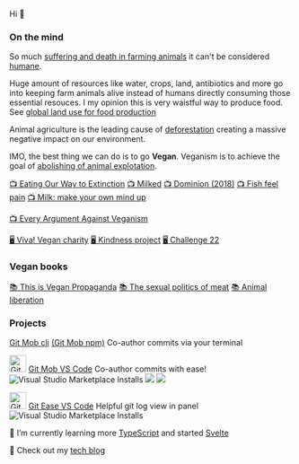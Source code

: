 Hi 👋

### On the mind

So much [suffering and death in farming animals](https://www.youtube.com/watch?v=LQRAfJyEsko) it can't be considered [humane](https://www.merriam-webster.com/dictionary/humane).

Huge amount of resources like water, crops, land, antibiotics and more go into keeping farm animals alive instead of humans directly consuming those essential resouces. I my opinion this is very waistful way to produce food. See [global land use for food production](https://ourworldindata.org/global-land-for-agriculture)

Animal agriculture is the leading cause of [deforestation](https://ourworldindata.org/deforestation) creating a massive negative impact on our environment.

IMO, the best thing we can do is to go **Vegan**. Veganism is to achieve the goal of [abolishing of animal explotation](https://www.abolitionistapproach.com/about/).

[📺 Eating Our Way to Extinction](https://www.youtube.com/watch?v=LaPge01NQTQ) [📺 Milked](https://milked.film/watch) [📺 Dominion (2018)](https://www.youtube.com/watch?v=LQRAfJyEsko) [📺 Fish feel pain](https://youtu.be/y8Nj1-YZDlc) [📺 Milk: make your own mind up](https://youtu.be/d5wabeFG9pM)

[📺 Every Argument Against Veganism](https://www.youtube.com/watch?v=byTxzzztRBU&ab_channel=TEDxTalks)

[🖥 Viva! Vegan charity](https://viva.org.uk/) [🖥 Kindness project](https://www.kindnessproject.org.au/) [🖥 Challenge 22](https://challenge22.com/)

### Vegan books

[📚 This is Vegan Propaganda](https://www.goodreads.com/book/show/58093554-this-is-vegan-propaganda?ac=1&from_search=true&qid=U50eqxHkIX&rank=1) [📚 The sexual politics of meat](https://www.goodreads.com/book/show/51714.The_Sexual_Politics_of_Meat) [📚 Animal liberation](https://www.goodreads.com/book/show/29380.Animal_Liberation?from_search=true&from_srp=true&qid=9m6BzXkQqP&rank=1) 

### Projects

[Git Mob cli](https://github.com/rkotze/git-mob) [(Git Mob npm)](https://www.npmjs.com/package/git-mob) Co-author commits via your terminal

  <img src="https://user-images.githubusercontent.com/10452163/79142596-a808fa00-7db3-11ea-9a02-2d020e0b29d7.png" width="30" alt="Git Mob" /> [Git Mob VS Code](https://github.com/rkotze/git-mob-vs-code) Co-author commits with ease! ![Visual Studio Marketplace Installs](https://img.shields.io/visual-studio-marketplace/i/RichardKotze.git-mob?color=brightgreen&label=VSCode%20installs) ![](https://vsmarketplacebadge.apphb.com/installs/RichardKotze.git-mob.svg) ![](https://img.shields.io/open-vsx/dt/RichardKotze/git-mob?color=brightgreen&label=VSX%20install)

<img src="https://user-images.githubusercontent.com/10452163/104818888-310d0000-5822-11eb-8d37-89d917672783.png" width="30" alt="Git ease" /> [Git Ease VS Code](https://github.com/rkotze/git-ease) Helpful git log view in panel ![Visual Studio Marketplace Installs](https://img.shields.io/visual-studio-marketplace/i/RichardKotze.git-ease?color=brightgreen&label=VSCode%20installs)

🌱 I’m currently learning more [TypeScript](https://www.typescriptlang.org/) and started [Svelte](https://svelte.dev/)

:ledger: Check out my [tech blog](https://www.richardkotze.com)

<!--
**rkotze/rkotze** is a ✨ _special_ ✨ repository because its `README.md` (this file) appears on your GitHub profile.

Emoji list: https://gist.github.com/rxaviers/7360908

Here are some ideas to get you started:

- 🔭 I’m currently working on ...
- 🌱 I’m currently learning ...
- 👯 I’m looking to collaborate on ...
- 🤔 I’m looking for help with ...
- 💬 Ask me about ...
- 📫 How to reach me: ...
- 😄 Pronouns: ...
- ⚡ Fun fact: ...
-->
